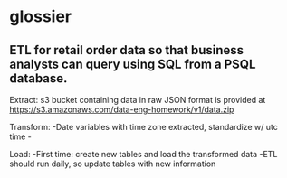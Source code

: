 # glossier

## ETL for retail order data so that business analysts can query using SQL from a PSQL database.

Extract: s3 bucket containing data in raw JSON format is provided at https://s3.amazonaws.com/data-eng-homework/v1/data.zip 

Transform: 
    -Date variables with time zone extracted, standardize w/ utc time
    -

Load:
    -First time: create new tables and load the transformed data
    -ETL should run daily, so update tables with new information
